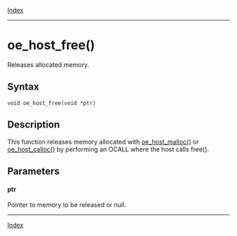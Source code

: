 [Index](index.md)

---
# oe_host_free()

Releases allocated memory.

## Syntax

    void oe_host_free(void *ptr)
## Description 

This function releases memory allocated with [oe_host_malloc()](enclave_8h_a10b3ff4164db3852c41fa431950bebb3_1a10b3ff4164db3852c41fa431950bebb3.md) or [oe_host_calloc()](enclave_8h_a4a6f218a37d256fdda8e5912f40c9dd9_1a4a6f218a37d256fdda8e5912f40c9dd9.md) by performing an OCALL where the host calls free().



## Parameters

#### ptr

Pointer to memory to be released or null.

---
[Index](index.md)

